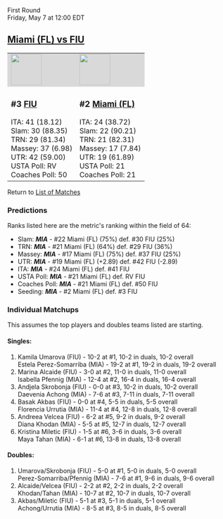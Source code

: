 First Round  
Friday, May 7 at 12:00 EDT
## [Miami (FL) vs FIU](https://www.ncaa.com/game/5833652) 

<table>  
<tr style="background-color: #d9d9d9 !important"><td><a href="../"><img src="https://www.ncaa.com/sites/default/files/images/logos/schools/f/fiu.70.png" width="70" height="70" /></a></td><td><a href="../"><img src="https://www.ncaa.com/sites/default/files/images/logos/schools/m/miami-fl.70.png" width="70" height="70" /></a></td></tr>
<tr><td>  

<h3>#3 <a href="../">FIU</a></h3>  
ITA: 41 (18.12)<br>  
Slam: 30 (88.35)<br>  
TRN: 29 (81.34)<br>  
Massey: 37 (6.98)<br>  
UTR: 42 (59.00)<br>  
USTA Poll: RV<br>  
Coaches Poll: 50<br>  

</td><td>  

<h3>#2 <a href="../">Miami (FL)</a></h3>  
ITA: 24 (38.72)<br>  
Slam: 22 (90.21)<br>  
TRN: 21 (82.31)<br>  
Massey: 17 (7.84)<br>  
UTR: 19 (61.89)<br>  
USTA Poll: 21<br>  
Coaches Poll: 21<br>  

</td></tr></table>  

Return to [List of Matches](../index.md)  

### Predictions  

Ranks listed here are the metric's ranking within the field of 64:  
- Slam: ***MIA*** - #22 Miami (FL) (75%) def. #30 FIU (25%)  
- TRN: ***MIA*** - #21 Miami (FL) (64%) def. #29 FIU (36%)  
- Massey: ***MIA*** - #17 Miami (FL) (75%) def. #37 FIU (25%)  
- UTR: ***MIA*** - #19 Miami (FL) (+2.89) def. #42 FIU (-2.89)  
- ITA: ***MIA*** - #24 Miami (FL) def. #41 FIU  
- USTA Poll: ***MIA*** - #21 Miami (FL) def. RV FIU  
- Coaches Poll: ***MIA*** - #21 Miami (FL) def. #50 FIU  
- Seeding: ***MIA*** - #2 Miami (FL) def. #3 FIU  

### Individual Matchups  

This assumes the top players and doubles teams listed are starting.  

#### Singles:  
1. Kamila Umarova (FIU) - 10-2 at #1, 10-2 in duals, 10-2 overall  
   Estela Perez-Somarriba (MIA) - 19-2 at #1, 19-2 in duals, 19-2 overall
2. Marina Alcaide (FIU) - 3-0 at #2, 11-0 in duals, 11-0 overall  
   Isabella Pfennig (MIA) - 12-4 at #2, 16-4 in duals, 16-4 overall
3. Andjela Skrobonja (FIU) - 0-0 at #3, 10-2 in duals, 10-2 overall  
   Daevenia Achong (MIA) - 7-6 at #3, 7-11 in duals, 7-11 overall
4. Basak Akbas (FIU) - 0-0 at #4, 5-5 in duals, 5-5 overall  
   Florencia Urrutia (MIA) - 11-4 at #4, 12-8 in duals, 12-8 overall
5. Andreea Velcea (FIU) - 6-2 at #5, 9-2 in duals, 9-2 overall  
   Diana Khodan (MIA) - 5-5 at #5, 12-7 in duals, 12-7 overall
6. Kristina Miletic (FIU) - 1-5 at #6, 3-6 in duals, 3-6 overall  
   Maya Tahan (MIA) - 6-1 at #6, 13-8 in duals, 13-8 overall

#### Doubles:  
1. Umarova/Skrobonja (FIU) - 5-0 at #1, 5-0 in duals, 5-0 overall  
   Perez-Somarriba/Pfennig (MIA) - 7-6 at #1, 9-6 in duals, 9-6 overall
2. Alcaide/Velcea (FIU) - 2-2 at #2, 2-2 in duals, 2-2 overall  
   Khodan/Tahan (MIA) - 10-7 at #2, 10-7 in duals, 10-7 overall
3. Akbas/Miletic (FIU) - 5-1 at #3, 5-1 in duals, 5-1 overall  
   Achong/Urrutia (MIA) - 8-5 at #3, 8-5 in duals, 8-5 overall